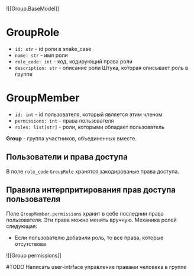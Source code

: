 ![[Group.BaseModel]]

# GroupRole
* `id: str` - id роли в snake_case
* `name: str` - имя роли
* `role_code: int` - код, кодирующий права роли
* `description: str` - описание роли
Штука, которая описывает роль в группе

# GroupMember
* `id: int` - id пользователя, который является этим членом
* `permissions: int` - права пользователя
* `roles: list[str]` - роли, которыми обладает пользователь


**Group** - группа участников, объединенных вместе.
## Пользователи и права доступа
В поле `role_code` `GroupRole` хранятся закодированые права доступа.
## Правила интерпритирования прав доступа пользователя
Поле `GroupMember.permissions` хранит в себе последнии права пользователя. Эти права можно менять вручную. Механика ролей следующая:
* Если пользователю добавили роль, то все права, которые отсутствова



![[Group permissions]]

#TODO Написать user-intrface управление правами человека в группе